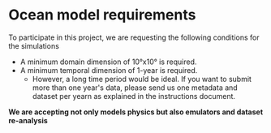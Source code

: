 # Ocean model requirements

To participate in this project, we are requesting the following conditions for the simulations

+ A minimum domain dimension of 10°x10° is required.
+ A minimum temporal dimension of 1-year is required.
    + However, a long time period would be ideal. If you want to submit more than one year's data, please send us one metadata and dataset per yearn as explained in the instructions document.

**We are accepting not only models physics but also emulators and dataset re-analysis**

